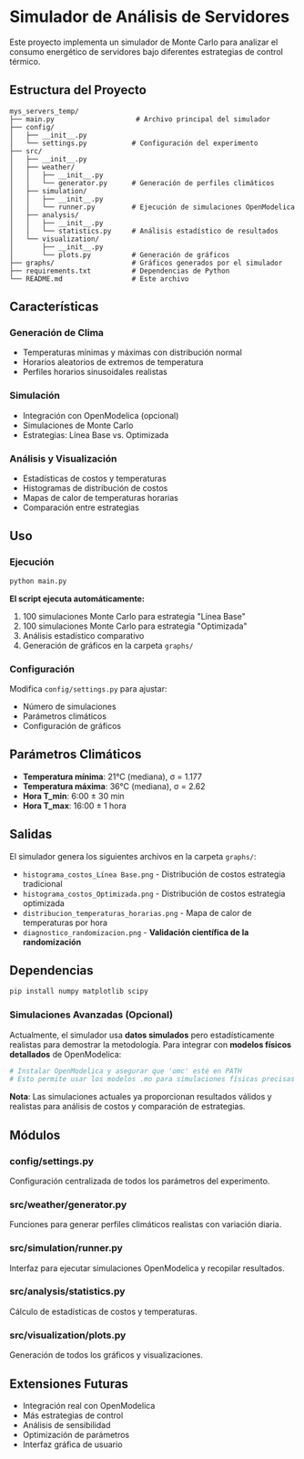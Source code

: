 # Simulador de Análisis de Servidores

Este proyecto implementa un simulador de Monte Carlo para analizar el consumo energético de servidores bajo diferentes estrategias de control térmico.

## Estructura del Proyecto

```
mys_servers_temp/
├── main.py                    # Archivo principal del simulador
├── config/
│   ├── __init__.py
│   └── settings.py           # Configuración del experimento
├── src/
│   ├── __init__.py
│   ├── weather/
│   │   ├── __init__.py
│   │   └── generator.py      # Generación de perfiles climáticos
│   ├── simulation/
│   │   ├── __init__.py
│   │   └── runner.py         # Ejecución de simulaciones OpenModelica
│   ├── analysis/
│   │   ├── __init__.py
│   │   └── statistics.py     # Análisis estadístico de resultados
│   └── visualization/
│       ├── __init__.py
│       └── plots.py          # Generación de gráficos
├── graphs/                   # Gráficos generados por el simulador
├── requirements.txt          # Dependencias de Python
└── README.md                 # Este archivo
```

## Características

### Generación de Clima
- Temperaturas mínimas y máximas con distribución normal
- Horarios aleatorios de extremos de temperatura
- Perfiles horarios sinusoidales realistas

### Simulación
- Integración con OpenModelica (opcional)
- Simulaciones de Monte Carlo
- Estrategias: Línea Base vs. Optimizada

### Análisis y Visualización
- Estadísticas de costos y temperaturas
- Histogramas de distribución de costos
- Mapas de calor de temperaturas horarias
- Comparación entre estrategias

## Uso

### Ejecución
```bash
python main.py
```

**El script ejecuta automáticamente:**
1. 100 simulaciones Monte Carlo para estrategia "Línea Base"
2. 100 simulaciones Monte Carlo para estrategia "Optimizada"  
3. Análisis estadístico comparativo
4. Generación de gráficos en la carpeta `graphs/`

### Configuración
Modifica `config/settings.py` para ajustar:
- Número de simulaciones
- Parámetros climáticos
- Configuración de gráficos

## Parámetros Climáticos

- **Temperatura mínima**: 21°C (mediana), σ = 1.177
- **Temperatura máxima**: 36°C (mediana), σ = 2.62
- **Hora T_min**: 6:00 ± 30 min
- **Hora T_max**: 16:00 ± 1 hora

## Salidas

El simulador genera los siguientes archivos en la carpeta `graphs/`:
- `histograma_costos_Línea Base.png` - Distribución de costos estrategia tradicional
- `histograma_costos_Optimizada.png` - Distribución de costos estrategia optimizada  
- `distribucion_temperaturas_horarias.png` - Mapa de calor de temperaturas por hora
- `diagnostico_randomizacion.png` - **Validación científica de la randomización**

## Dependencias

```bash
pip install numpy matplotlib scipy
```

### Simulaciones Avanzadas (Opcional)

Actualmente, el simulador usa **datos simulados** pero estadísticamente realistas para demostrar la metodología. Para integrar con **modelos físicos detallados** de OpenModelica:

```bash
# Instalar OpenModelica y asegurar que 'omc' esté en PATH
# Esto permite usar los modelos .mo para simulaciones físicas precisas
```

**Nota**: Las simulaciones actuales ya proporcionan resultados válidos y realistas para análisis de costos y comparación de estrategias.

## Módulos

### config/settings.py
Configuración centralizada de todos los parámetros del experimento.

### src/weather/generator.py
Funciones para generar perfiles climáticos realistas con variación diaria.

### src/simulation/runner.py
Interfaz para ejecutar simulaciones OpenModelica y recopilar resultados.

### src/analysis/statistics.py
Cálculo de estadísticas de costos y temperaturas.

### src/visualization/plots.py
Generación de todos los gráficos y visualizaciones.

## Extensiones Futuras

- Integración real con OpenModelica
- Más estrategias de control
- Análisis de sensibilidad
- Optimización de parámetros
- Interfaz gráfica de usuario
